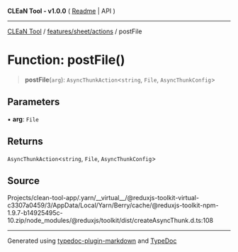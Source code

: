 **CLEaN Tool - v1.0.0** ( [Readme](../../../../README.md) \| API )

***

[CLEaN Tool](../../../../modules.md) / [features/sheet/actions](../README.md) / postFile

# Function: postFile()

> **postFile**(`arg`): `AsyncThunkAction`\<`string`, `File`, `AsyncThunkConfig`\>

## Parameters

▪ **arg**: `File`

## Returns

`AsyncThunkAction`\<`string`, `File`, `AsyncThunkConfig`\>

## Source

Projects/clean-tool-app/.yarn/\_\_virtual\_\_/@reduxjs-toolkit-virtual-c3307a0459/3/AppData/Local/Yarn/Berry/cache/@reduxjs-toolkit-npm-1.9.7-b14925495c-10.zip/node\_modules/@reduxjs/toolkit/dist/createAsyncThunk.d.ts:108

***

Generated using [typedoc-plugin-markdown](https://www.npmjs.com/package/typedoc-plugin-markdown) and [TypeDoc](https://typedoc.org/)
